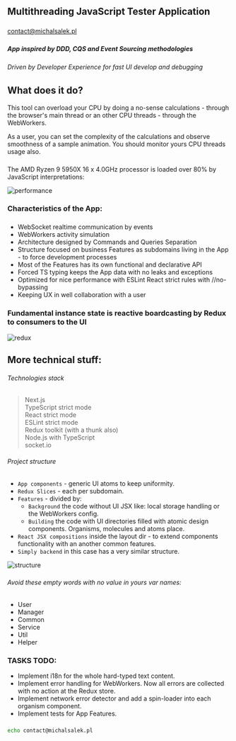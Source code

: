 ## Multithreading JavaScript Tester Application

###                    

contact@michalsalek.pl

###                    

##### App inspired by DDD, CQS and Event Sourcing methodologies

###### Driven by Developer Experience for fast UI develop and debugging

###                               

## What does it do?

This tool can overload your CPU by doing a no-sense calculations - through the browser's main thread or an other CPU
threads - through the WebWorkers.

As a user, you can set the complexity of the calculations and observe smoothness of a sample animation. You should
monitor yours CPU threads usage also.

###                          

The AMD Ryzen 9 5950X 16 x 4.0GHz processor is loaded over 80% by JavaScript interpretations:

![performance](https://michalsalek.pl/public_files/performance.png)

###                           

### Characteristics of the App:

###                           

- WebSocket realtime communication by events
- WebWorkers activity simulation
- Architecture designed by Commands and Queries Separation
- Structure focused on business Features as subdomains living in the App - to force development processes
- Most of the Features has its own functional and declarative API
- Forced TS typing keeps the App data with no leaks and exceptions
- Optimized for nice performance with ESLint React strict rules with //no-bypassing
- Keeping UX in well collaboration with a user

###                      

### Fundamental instance state is reactive boardcasting by Redux to consumers to the UI

![redux](https://michalsalek.pl/public_files/reduxdev.png)

###                     

## More technical stuff:

###### Technologies stack

> Next.js  
> TypeScript strict mode  
> React strict mode  
> ESLint strict mode  
> Redux toolkit (with a thunk also)  
> Node.js with TypeScript  
> socket.io

###### Project structure

- `App components` - generic UI atoms to keep uniformity.
- `Redux Slices` - each per subdomain.
- `Features` - divided by:
    - `Background` the code without UI JSX like: local storage handling or the WebWorkers config.
    - `Building` the code with UI directories filled with atomic design components. Organisms, molecules and atoms
      place.
- `React JSX compositions` inside the layout dir - to extend components functionality with an another common features.
- `Simply backend` in this case has a very similar structure.

![structure](https://michalsalek.pl/public_files/struktura.png)

###                               

###         

###### Avoid these empty words with no value in yours var names:

- User
- Manager
- Common
- Service
- Util
- Helper

###                     

### TASKS TODO:

- Implement i18n for the whole hard-typed text content.
- Implement error handling for WebWorkers. Now all errors are collected with no action at the Redux store.
- Implement network error detector and add a spin-loader into each organism component.
- Implement tests for App Features.

###                               

###              

```sh
echo contact@michalsalek.pl
```
